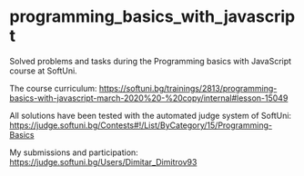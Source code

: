 # programming_basics_with_javascript
 Solved problems and tasks during the Programming basics with JavaScript course at SoftUni. 

 The course curriculum:
 https://softuni.bg/trainings/2813/programming-basics-with-javascript-march-2020%20-%20copy/internal#lesson-15049

All solutions have been tested with the automated judge system of SoftUni:
 https://judge.softuni.bg/Contests#!/List/ByCategory/15/Programming-Basics

My submissions and participation:
 https://judge.softuni.bg/Users/Dimitar_Dimitrov93
